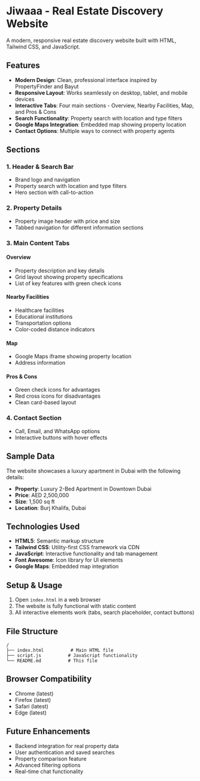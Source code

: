# Jiwaaa - Real Estate Discovery Website

A modern, responsive real estate discovery website built with HTML, Tailwind CSS, and JavaScript.

## Features

- **Modern Design**: Clean, professional interface inspired by PropertyFinder and Bayut
- **Responsive Layout**: Works seamlessly on desktop, tablet, and mobile devices
- **Interactive Tabs**: Four main sections - Overview, Nearby Facilities, Map, and Pros & Cons
- **Search Functionality**: Property search with location and type filters
- **Google Maps Integration**: Embedded map showing property location
- **Contact Options**: Multiple ways to connect with property agents

## Sections

### 1. Header & Search Bar
- Brand logo and navigation
- Property search with location and type filters
- Hero section with call-to-action

### 2. Property Details
- Property image header with price and size
- Tabbed navigation for different information sections

### 3. Main Content Tabs

#### Overview
- Property description and key details
- Grid layout showing property specifications
- List of key features with green check icons

#### Nearby Facilities
- Healthcare facilities
- Educational institutions
- Transportation options
- Color-coded distance indicators

#### Map
- Google Maps iframe showing property location
- Address information

#### Pros & Cons
- Green check icons for advantages
- Red cross icons for disadvantages
- Clean card-based layout

### 4. Contact Section
- Call, Email, and WhatsApp options
- Interactive buttons with hover effects

## Sample Data

The website showcases a luxury apartment in Dubai with the following details:
- **Property**: Luxury 2-Bed Apartment in Downtown Dubai
- **Price**: AED 2,500,000
- **Size**: 1,500 sq ft
- **Location**: Burj Khalifa, Dubai

## Technologies Used

- **HTML5**: Semantic markup structure
- **Tailwind CSS**: Utility-first CSS framework via CDN
- **JavaScript**: Interactive functionality and tab management
- **Font Awesome**: Icon library for UI elements
- **Google Maps**: Embedded map integration

## Setup & Usage

1. Open `index.html` in a web browser
2. The website is fully functional with static content
3. All interactive elements work (tabs, search placeholder, contact buttons)

## File Structure

```
/
├── index.html          # Main HTML file
├── script.js          # JavaScript functionality
└── README.md          # This file
```

## Browser Compatibility

- Chrome (latest)
- Firefox (latest)
- Safari (latest)
- Edge (latest)

## Future Enhancements

- Backend integration for real property data
- User authentication and saved searches
- Property comparison feature
- Advanced filtering options
- Real-time chat functionality